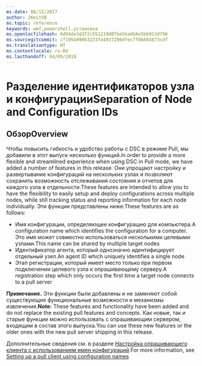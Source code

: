 ```yaml
---
ms.date: 06/12/2017
author: JKeithB
ms.topic: reference
keywords: wmf,powershell,установка
ms.openlocfilehash: 6d94de2d3f2c551219d8fbe5badb6e5bb913d796
ms.sourcegitcommit: cf195b090b3223fa4917206dfec7f0b603873cdf
ms.translationtype: HT
ms.contentlocale: ru-RU
ms.lasthandoff: 04/09/2018
---
```

# <a name="separation-of-node-and-configuration-ids"></a><span data-ttu-id="7ccf3-102">Разделение идентификаторов узла и конфигурации</span><span class="sxs-lookup"><span data-stu-id="7ccf3-102">Separation of Node and Configuration IDs</span></span>

## <a name="overview"></a><span data-ttu-id="7ccf3-103">Обзор</span><span class="sxs-lookup"><span data-stu-id="7ccf3-103">Overview</span></span>

<span data-ttu-id="7ccf3-104">Чтобы повысить гибкость и удобство работы с DSC в режиме Pull, мы добавили в этот выпуск несколько функций.</span><span class="sxs-lookup"><span data-stu-id="7ccf3-104">In order to provide a more flexible and streamlined experience when using DSC in Pull mode, we have added a number of features in this release.</span></span> <span data-ttu-id="7ccf3-105">Они упрощают настройку и развертывание конфигураций на нескольких узлах и позволяют сохранить возможность отслеживания состояния и отчетов для каждого узла в отдельности.</span><span class="sxs-lookup"><span data-stu-id="7ccf3-105">These features are intended to allow you to have the flexibility to easily setup and deploy configurations across multiple nodes, while still tracking status and reporting information for each node individually.</span></span>
<span data-ttu-id="7ccf3-106">Эти функции представлены ниже:</span><span class="sxs-lookup"><span data-stu-id="7ccf3-106">These features are as follows:</span></span>

* <span data-ttu-id="7ccf3-107">Имя конфигурации, определяющее конфигурацию для компьютера.</span><span class="sxs-lookup"><span data-stu-id="7ccf3-107">A configuration name which identifies the configuration for a computer.</span></span> <span data-ttu-id="7ccf3-108">Это имя может совместно использоваться несколькими целевыми узлами.</span><span class="sxs-lookup"><span data-stu-id="7ccf3-108">This name can be shared by multiple target nodes</span></span>
* <span data-ttu-id="7ccf3-109">Идентификатор агента, который однозначно идентифицирует отдельный узел.</span><span class="sxs-lookup"><span data-stu-id="7ccf3-109">An agent ID which uniquely identifies a single node</span></span>
* <span data-ttu-id="7ccf3-110">Этап регистрации, который имеет место только при первом подключении целевого узла к опрашивающему серверу.</span><span class="sxs-lookup"><span data-stu-id="7ccf3-110">A registration step which only occurs the first time a target node connects to a pull server</span></span>

<span data-ttu-id="7ccf3-111">**Примечание.** Эти функции были добавлены и не заменяют собой существующие функциональные возможности и механизмы извлечения.</span><span class="sxs-lookup"><span data-stu-id="7ccf3-111">**Note:** These features and functionality have been added and do not replace the existing pull features and concepts.</span></span> <span data-ttu-id="7ccf3-112">Как новые, так и старые функции можно использовать с опрашивающим сервером, входящим в состав этого выпуска.</span><span class="sxs-lookup"><span data-stu-id="7ccf3-112">You can use these new features or the older ones with the new pull server shipping in this release.</span></span>

<span data-ttu-id="7ccf3-113">Дополнительные сведения см. в разделе [Настройка опрашивающего клиента с использованием имен конфигураций](https://msdn.microsoft.com/powershell/dsc/pullclientconfignames).</span><span class="sxs-lookup"><span data-stu-id="7ccf3-113">For more information, see [Setting up a pull client using configuration names](https://msdn.microsoft.com/powershell/dsc/pullclientconfignames)</span></span>